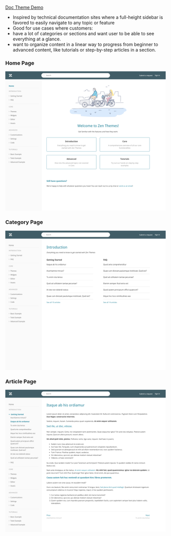 [Doc Theme Demo](https://doc-theme.zendesk.com/hc/en-us)

- Inspired by technical documentation sites where a full-height sidebar is favored to easily navigate to any topic or feature
- Good for use cases where customers:
- have a lot of categories or sections and want user to be able to see everything at a glance.
- want to organize content in a linear way to progress from beginner to advanced content, like tutorials or step-by-step articles in a section.


### Home Page

![Doc Theme](../screenshots/doc/home.png)


### Category Page

![Doc Theme](../screenshots/doc/category.png)

### Article Page

![Doc Theme](../screenshots/doc/article.png)

